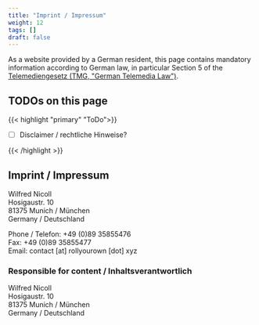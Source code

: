 ```yaml
---
title: "Imprint / Impressum"
weight: 12
tags: []
draft: false
---
```


As a website provided by a German resident, this page contains mandatory information according to German law, in particular Section 5 of the [Telemediengesetz (TMG, "German Telemedia Law")](https://dejure.org/gesetze/TMG/5.html).

<!--more-->

## TODOs on this page

{{< highlight "primary" "ToDo">}}

- [ ] Disclaimer / rechtliche Hinweise?

{{< /highlight >}}

## Imprint / Impressum

Wilfred Nicoll\
Hosigaustr. 10\
81375 Munich / München\
Germany / Deutschland

Phone / Telefon: +49 (0)89 35855476\
Fax: +49 (0)89 35855477\
Email: contact [at] rollyourown [dot] xyz

### Responsible for content / Inhaltsverantwortlich

Wilfred Nicoll\
Hosigaustr. 10\
81375 Munich / München\
Germany / Deutschland
